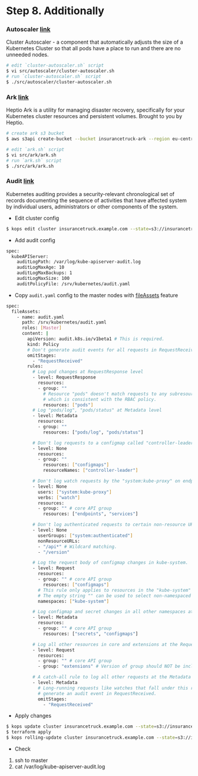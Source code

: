 # Step 8. Additionally

### Autoscaler [link](https://github.com/kubernetes/kops/tree/master/addons/cluster-autoscaler)

Cluster Autoscaler - a component that automatically adjusts the size of a Kubernetes Cluster so that all pods have a place to run and there are no unneeded nodes. 

```sh
# edit `cluster-autoscaler.sh` script
$ vi src/autoscaler/cluster-autoscaler.sh
# run `cluster-autoscaler.sh` script
$ ./src/autoscaler/cluster-autoscaler.sh
```

### Ark [link](https://github.com/heptio/ark)

Heptio Ark is a utility for managing disaster recovery, specifically for your Kubernetes cluster resources and persistent volumes. Brought to you by Heptio.

```sh
# create ark s3 bucket
$ aws s3api create-bucket --bucket insurancetruck-ark --region eu-central-1 --create-bucket-configuration LocationConstraint=eu-central-1

# edit `ark.sh` script
$ vi src/ark/ark.sh
# run `ark.sh` script
$ ./src/ark/ark.sh
```

### Audit [link](https://github.com/kubernetes/kops/blob/master/docs/cluster_spec.md#audit-logging)

Kubernetes auditing provides a security-relevant chronological set of records documenting the sequence of activities that have affected system by individual users, administrators or other components of the system.

* Edit cluster config

```sh
$ kops edit cluster insurancetruck.example.com --state=s3://insurancetruck-k8s-ss
```

* Add audit config

```sh
spec:
  kubeAPIServer:
    auditLogPath: /var/log/kube-apiserver-audit.log
    auditLogMaxAge: 10
    auditLogMaxBackups: 1
    auditLogMaxSize: 100
    auditPolicyFile: /srv/kubernetes/audit.yaml
```

* Copy `audit.yaml` config to the master nodes with [fileAssets](https://github.com/kubernetes/kops/blob/master/docs/cluster_spec.md#fileassets) feature
 
```sh
spec:
  fileAssets:
    - name: audit.yaml
      path: /srv/kubernetes/audit.yaml
      roles: [Master]
      content: |
        apiVersion: audit.k8s.io/v1beta1 # This is required.
        kind: Policy
        # Don't generate audit events for all requests in RequestReceived stage.
        omitStages:
          - "RequestReceived"
        rules:
          # Log pod changes at RequestResponse level
          - level: RequestResponse
            resources:
            - group: ""
              # Resource "pods" doesn't match requests to any subresource of pods,
              # which is consistent with the RBAC policy.
              resources: ["pods"]
          # Log "pods/log", "pods/status" at Metadata level
          - level: Metadata
            resources:
            - group: ""
              resources: ["pods/log", "pods/status"]

          # Don't log requests to a configmap called "controller-leader"
          - level: None
            resources:
            - group: ""
              resources: ["configmaps"]
              resourceNames: ["controller-leader"]

          # Don't log watch requests by the "system:kube-proxy" on endpoints or services
          - level: None
            users: ["system:kube-proxy"]
            verbs: ["watch"]
            resources:
            - group: "" # core API group
              resources: ["endpoints", "services"]

          # Don't log authenticated requests to certain non-resource URL paths.
          - level: None
            userGroups: ["system:authenticated"]
            nonResourceURLs:
            - "/api*" # Wildcard matching.
            - "/version"

          # Log the request body of configmap changes in kube-system.
          - level: Request
            resources:
            - group: "" # core API group
              resources: ["configmaps"]
            # This rule only applies to resources in the "kube-system" namespace.
            # The empty string "" can be used to select non-namespaced resources.
            namespaces: ["kube-system"]

          # Log configmap and secret changes in all other namespaces at the Metadata level.
          - level: Metadata
            resources:
            - group: "" # core API group
              resources: ["secrets", "configmaps"]

          # Log all other resources in core and extensions at the Request level.
          - level: Request
            resources:
            - group: "" # core API group
            - group: "extensions" # Version of group should NOT be included.

          # A catch-all rule to log all other requests at the Metadata level.
          - level: Metadata
            # Long-running requests like watches that fall under this rule will not
            # generate an audit event in RequestReceived.
            omitStages:
              - "RequestReceived"
```

* Apply changes

```sh
$ kops update cluster insurancetruck.example.com --state=s3://insurancetruck-k8s-ss  --yes --out=. --target=terraform
$ terraform apply
$ kops rolling-update cluster insurancetruck.example.com --state=s3://insurancetruck-k8s-ss --yes
```

* Check

1. ssh to master
2. cat /var/log/kube-apiserver-audit.log